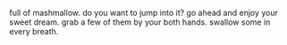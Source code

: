 full of mashmallow.
do you want to jump into it?
go ahead and enjoy your sweet dream.
grab a few of them by your both hands.
swallow some in every breath.
